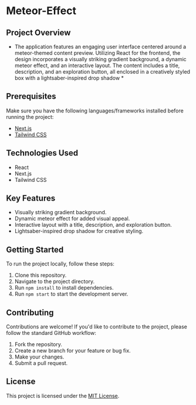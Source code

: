 # Meteor-Effect

## Project Overview

* The application features an engaging user interface centered around a meteor-themed content preview. Utilizing React for the frontend, the design incorporates a visually striking gradient background, a dynamic meteor effect, and an interactive layout. The content includes a title, description, and an exploration button, all enclosed in a creatively styled box with a lightsaber-inspired drop shadow *

## Prerequisites

Make sure you have the following languages/frameworks installed before running the project:

- [Next.js](https://nextjs.org/)
- [Tailwind CSS](https://tailwindcss.com/)

## Technologies Used

- React
- Next.js
- Tailwind CSS

## Key Features

- Visually striking gradient background.
- Dynamic meteor effect for added visual appeal.
- Interactive layout with a title, description, and exploration button.
- Lightsaber-inspired drop shadow for creative styling.

## Getting Started

To run the project locally, follow these steps:

1. Clone this repository.
2. Navigate to the project directory.
3. Run `npm install` to install dependencies.
4. Run `npm start` to start the development server.

## Contributing

Contributions are welcome! If you'd like to contribute to the project, please follow the standard GitHub workflow:

1. Fork the repository.
2. Create a new branch for your feature or bug fix.
3. Make your changes.
4. Submit a pull request.

## License

This project is licensed under the [MIT License](LICENSE).
